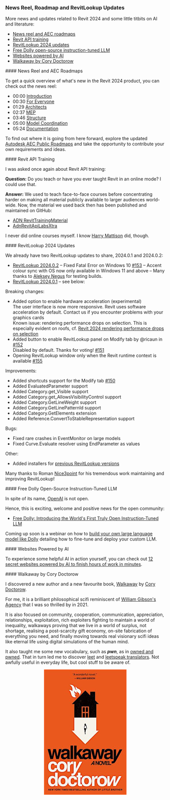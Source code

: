 <head>
<meta http-equiv="Content-Type" content="text/html; charset=utf-8">
<link rel="stylesheet" type="text/css" href="bc.css">
<script src="https://cdn.rawgit.com/google/code-prettify/master/loader/run_prettify.js" type="text/javascript"></script>
</head>

<!---

- What's new in Revit 2024 release reel
  https://youtu.be/qA74NHN8lh0
  https://youtu.be/qA74NHN8lh0?t=2
  https://youtu.be/qA74NHN8lh0?t=30
  https://youtu.be/qA74NHN8lh0?t=89
  https://youtu.be/qA74NHN8lh0?t=157
  https://youtu.be/qA74NHN8lh0?t=226
  https://youtu.be/qA74NHN8lh0?t=300
  https://youtu.be/qA74NHN8lh0?t=324
  Chapters
  00:00 Introduction https://www.youtube.com/watch?v=qA74NHN8lh0&list=RDCMUC605NHqEkxXsFYdoPrD6mOg&index=1&t=0s
  00:30 For Everyone https://www.youtube.com/watch?v=qA74NHN8lh0&list=RDCMUC605NHqEkxXsFYdoPrD6mOg&index=1&t=30s
  01:29 Architects
  02:37 MEP
  03:46 Structure
  05:00 Model Coordination
  05:24 Documentation

- https://blogs.autodesk.com/revit/roadmap/

- webinar
  AEC Collection Essentials:
  What’s New in Revit 2024
  https://www.autodesk.com/webinars/aec/revit-whats-new-2024
  https://twitter.com/AutodeskRevit/status/1645819085886717956?s=20

- RevitLookup 2024
  https://github.com/jeremytammik/RevitLookup/blob/dev_winui/Changelog.md

- RevitLookup 2024.0.1
  https://github.com/jeremytammik/RevitLookup/releases/tag/2024.0.1

- RevitLookup 2024.0.2
  Fixed Fatal Error on Windows 10 #153
  Accent colour sync with OS now only available in Windows 11 and above. Many thanks to Aleksey Negus for testing builds
  https://github.com/jeremytammik/RevitLookup/releases/tag/2024.0.2

- WPF UI
  https://github.com/jeremytammik/RevitLookup/discussions/149#discussioncomment-5565125
  gaborschnierer
  Awesome job! Thank you for your contributions!
  I really like the winui style wpf windows. I tried to achieve a similar result for my project, but failed. I'll dive into into the code, but if you can recommend any guides and tweaks to get a basic winui style window displayed in Revit, that would save me a ton of brainwork. 😅
  Nice3point
  Thank you, I'm very pleased) The easiest way is to copy the UI project from RevitLookup. You will not be able to use the original winui project because it is tied to the use of the static Appication.Current property, which is not available for the dll applications that are used in Revit.
  In addition, you should not forget to add the manifest file to your application)
  изображение
  /Users/jta/a/doc/revit/tbc/git/a/img/wpf_ui_app_manifest.png
  There are probably no manuals, just learning the code 😉
  Using Microsoft.Extensions.Hosting.Host is optional, you can create a regular window, new FluentWindow() and call the ShowDialog() method, if you tell me what fails you, I can give more information)
  gaborschnierer reacted with rocket emoji
  Thanks for the tip. Tried the Host way as well, but it just starts to get so dependent on RevitLookup classes like Host and IWindow, that I gave up. Alternatively newing up the FluentWindow and calling ShowDialog() throws when trying to remove the backdrop. Do you have any quick tips? If not, don't worry, it's not so vital.
  Nice3point
  The documentation used to be here https://wpfui.lepo.co/documentation/, unfortunately it is not available nowTry running this project on your computer and learn how it works
  gaborschnierer
  Yea, I'll build it from ground up when I get the chance. Thanks! 🙏
  https://github.com/lepoco/wpfui

- Revit API training
  Q Do you teach or have you ever taught Revit in an online mode? I could use that.
  A We used to teach face-to-face courses and published the material on GitHub:
  https://github.com/ADN-DevTech/RevitTrainingMaterial
  https://github.com/jeremytammik/AdnRevitApiLabsXtra
  I never did online. I know Harry Mattison did:
  https://www.youtube.com/user/BoostYourBIM

- Siemens and Microsoft drive industrial productivity with generative artificial intelligence
  https://new.siemens.com/us/en/company/press/press-releases/digital-industries/siemens-microsoft-generative-artificial-intelligence.html

- Free Dolly: Introducing the World's First Truly Open Instruction-Tuned LLM
  https://www.databricks.com/blog/2023/04/12/dolly-first-open-commercially-viable-instruction-tuned-llm

- Build Your Own Large Language Model Like Dolly
  How to fine-tune and deploy your custom LLM
  https://www.databricks.com/resources/webinar/build-your-own-large-language-model-dolly

- 12 secret websites powered by AI to finish hours of work in minutes
  https://twitter.com/heyBarsee/status/1646161514682884099?s=20

- Cory Doctorow
  pwn
  https://en.wikipedia.org/wiki/Leet#Owned_and_pwned
  leet
  leetspeak
  https://md5decrypt.net/en/Leet-translator/#results

twitter:

News reel, roadmap and RevitLookup 2024 updates,
for the @AutodeskRevit #BIM #RevitAPI @DynamoBIM @AutodeskAPS

More news and updates related to Revit 2024, and some little titbits on AI and literature:
&ndash; News reel and AEC roadmaps
&ndash; Revit API training
&ndash; RevitLookup 2024 updates
&ndash; Free Dolly open-source instruction-tuned LLM
&ndash; Websites powered by AI
&ndash; Walkaway by Cory Doctorow...

linkedin:


#BIM #DynamoBIM #AutodeskAPS #Revit #API #IFC #SDK #Autodesk #AEC #adsk

the [Revit API discussion forum](http://forums.autodesk.com/t5/revit-api-forum/bd-p/160) thread

<center>
<img src="img/" alt="" title="" width="600"/>
<p style="font-size: 80%; font-style:italic"></p>
</center>

-->

### News Reel, Roadmap and RevitLookup Updates

More news and updates related to Revit 2024 and some little titbits on AI and literature:

- [News reel and AEC roadmaps](#2)
- [Revit API training](#3)
- [RevitLookup 2024 updates](#4)
- [Free Dolly open-source instruction-tuned LLM](#5)
- [Websites powered by AI](#6)
- [Walkaway by Cory Doctorow](#7)

####<a name="2"></a> News Reel and AEC Roadmaps

To get a quick overview of what's new in the Revit 2024 product, you can check out the news reel:

- 00:00 [Introduction](https://youtu.be/qA74NHN8lh0)
- 00:30 [For Everyone](https://youtu.be/qA74NHN8lh0?t=30)
- 01:29 [Architects](https://youtu.be/qA74NHN8lh0?t=89)
- 02:37 [MEP](https://youtu.be/qA74NHN8lh0?t=157)
- 03:46 [Structure](https://youtu.be/qA74NHN8lh0?t=226)
- 05:00 [Model Coordination](https://youtu.be/qA74NHN8lh0?t=300)
- 05:24 [Documentation](https://youtu.be/qA74NHN8lh0?t=324)

To find out where it is going from here forward, explore
the updated [Autodesk AEC Public Roadmaps](https://blogs.autodesk.com/revit/roadmap/) and
take the opportunity to contribute your own requirements and ideas.

####<a name="3"></a> Revit API Training

I was asked once again about Revit API training:

**Question:** Do you teach or have you ever taught Revit in an online mode? I could use that.

**Answer:** We used to teach face-to-face courses before concentrating harder on making all material  publicly available to larger audiences world-wide.
Now, the material we used back then has been published and maintained on GitHub:

- [ADN RevitTrainingMaterial](https://github.com/ADN-DevTech/RevitTrainingMaterial)
- [AdnRevitApiLabsXtra](https://github.com/jeremytammik/AdnRevitApiLabsXtra)

I never did online courses myself.
I know [Harry Mattison](https://www.youtube.com/user/BoostYourBIM) did, though.

####<a name="4"></a> RevitLookup 2024 Updates

We already have two RevitLookup updates to share, 2024.0.1 and 2024.0.2:

- [RevitLookup 2024.0.2](https://github.com/jeremytammik/RevitLookup/releases/edit/2024.0.2)
  &ndash; Fixed Fatal Error on Windows 10 [#153](https://github.com/jeremytammik/RevitLookup/issues/153)
  &ndash; Accent colour sync with OS now only available in Windows 11 and above
  &ndash; Many thanks to [Aleksey Negus](https://t.me/a_negus) for testing builds.
- [RevitLookup 2024.0.1](https://github.com/jeremytammik/RevitLookup/releases/edit/2024.0.1) &ndash; see below:

Breaking changes:

- Added option to enable hardware acceleration (experimental)
<br/>The user interface is now more responsive. Revit uses software acceleration by default. Contact us if you encounter problems with your graphics cards
<br/>Known issue: rendering performance drops on selection. This is especially evident on roofs,
  cf. [Revit 2024 rendering performance drops on selection](https://forums.autodesk.com/t5/revit-api-forum/revit-2024-rendering-performance-drops-on-selection/td-p/11878396)
- Added button to enable RevitLookup panel on Modify tab by @ricaun in [#152](https://github.com/jeremytammik/RevitLookup/pull/152)
<br/>Disabled by default. Thanks for voting! [#151](https://github.com/jeremytammik/RevitLookup/discussions/151)
- Opening RevitLookup window only when the Revit runtime context is available [#155](https://github.com/jeremytammik/RevitLookup/issues/155)

Improvements:

- Added shortcuts support for the Modify tab [#150](https://github.com/jeremytammik/RevitLookup/issues/150)
- Added EvaluatedParameter support
- Added Category.get_Visible support
- Added Category.get_AllowsVisibilityControl support
- Added Category.GetLineWeight support
- Added Category.GetLinePatternId support
- Added Category.GetElements extension
- Added Reference.ConvertToStableRepresentation support

Bugs:

- Fixed rare crashes in EventMonitor on large models
- Fixed Curve.Evaluate resolver using EndParameter as values

Other:

- Added installers for [previous RevitLookup versions](https://github.com/jeremytammik/RevitLookup/wiki/Versions)

Many thanks to Roman [Nice3point](https://github.com/Nice3point) for his tremendous work maintaining and improving RevitLookup!

####<a name="5"></a> Free Dolly Open-Source Instruction-Tuned LLM

In spite of its name, [OpenAI](https://en.wikipedia.org/wiki/OpenAI) is not open.

Hence, this is exciting, welcome  and positive news for the open community:

- [Free Dolly: Introducing the World's First Truly Open Instruction-Tuned LLM](https://www.databricks.com/blog/2023/04/12/dolly-first-open-commercially-viable-instruction-tuned-llm)

Coming up soon is a webinar on how
to [build your own large language model like Dolly](https://www.databricks.com/resources/webinar/build-your-own-large-language-model-dolly) detailing
how to fine-tune and deploy your custom LLM.

####<a name="6"></a> Websites Powered by AI

To experience some helpful AI in action yourself, you can check
out [12 secret websites powered by AI to finish hours of work in minutes](https://twitter.com/heyBarsee/status/1646161514682884099?s=20).

####<a name="7"></a> Walkaway by Cory Doctorow

I discovered a new author and a new favourite book,
[Walkaway](https://en.wikipedia.org/wiki/Walkaway_(Doctorow_novel))
by [Cory Doctorow](https://en.wikipedia.org/wiki/Cory_Doctorow).

For me, it is a brilliant philosophical scifi reminiscent
of [William Gibson's Agency](https://thebuildingcoder.typepad.com/blog/2021/10/sci-fi-languages-and-pipe-insulation-retrieval.html#4) that I was so thrilled by in 2021.

It is also focused on community, cooperation, communication, appreciation, relationships, exploitation, rich exploiters fighting to maintain a world of inequality, walkaways proving that we live in a world of surplus, not shortage, realising a post-scarcity gift economy, on-site fabrication of everything you need, and finally moving towards real visionary scifi ideas like eternal life using digital simulations of the human mind.

It also taught me some new vocabulary,
such as <span style="font-weight: bold; font-style: italic;">pwn</span>,
as in [owned and pwned](https://en.wikipedia.org/wiki/Leet#Owned_and_pwned).
That in turn led me to discover [leet](https://en.wikipedia.org/wiki/Leet) and
[leetspeak translators](https://duckduckgo.com/?q=leetspeak+translator).
Not awfully useful in everyday life, but cool stuff to be aware of.

<center>
<img src="img/walkaway_cory_doctorow.jpg" alt="Walkaway by Cory Doctorow" title="Walkaway by Cory Doctorow" width="260"/> <!-- Pixel Height: 393 Pixel Width: 260 -->
</center>
